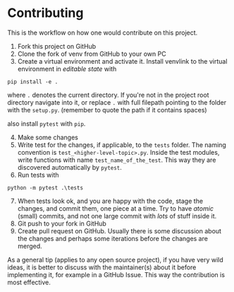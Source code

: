 # Contributing

This is the workflow on how one would contribute on this project.

1) Fork this project on GitHub
2) Clone the fork of venv from GitHub to your own PC
3) Create a virtual environment and activate it. Install venvlink to the virtual environment in *editable state* with 

```
pip install -e .
```
where `.` denotes the current directory. If you're not in the project root directory navigate into it, or replace `.` with full filepath pointing to the folder with the `setup.py`. (remember to quote the path if it contains spaces)

also install `pytest` with `pip`.

4) Make some changes
5) Write test for the changes, if applicable, to the `tests` folder. The naming convention is `test_<higher-level-topic>.py`. Inside the test modules, write functions with name `test_name_of_the_test`. This way they are discovered automatically by `pytest`.
6) Run tests with

```
python -m pytest .\tests
```

7) When tests look ok, and you are happy with the code, stage the changes, and commit them, one piece at a time. Try to have *atomic* (small) commits, and not one large commit with *lots* of stuff inside it.
8) Git push to your fork in GitHub
9) Create pull request on GitHub. Usually there is some discussion about the changes and perhaps some iterations before the changes are merged.

As a general tip (applies to any open source project), if you have very wild ideas, it is better to discuss with the maintainer(s) about it before implementing it, for example in a GitHub Issue. This way the contribution is most effective.  